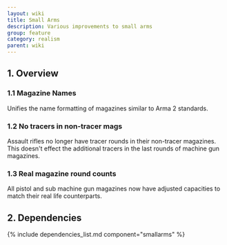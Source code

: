 ```yaml
---
layout: wiki
title: Small Arms
description: Various improvements to small arms
group: feature
category: realism
parent: wiki
---
```


## 1. Overview

### 1.1 Magazine Names
Unifies the name formatting of magazines similar to Arma 2 standards.

### 1.2 No tracers in non-tracer mags
Assault rifles no longer have tracer rounds in their non-tracer magazines. This doesn't effect the additional tracers in the last rounds of machine gun magazines.

### 1.3 Real magazine round counts
All pistol and sub machine gun magazines now have adjusted capacities to match their real life counterparts.

## 2. Dependencies

{% include dependencies_list.md component="smallarms" %}
